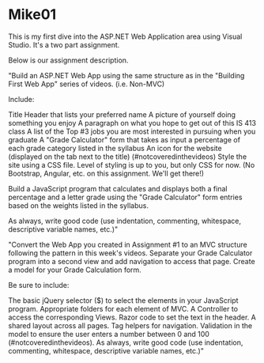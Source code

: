# Mike01

This is my first dive into the ASP.NET Web Application area using Visual Studio. It's a two part assignment.

Below is our assignment description.

"Build an ASP.NET Web App using the same structure as in the "Building First Web App" series of videos. (i.e. Non-MVC)

Include:

Title
Header that lists your preferred name
A picture of yourself doing something you enjoy
A paragraph on what you hope to get out of this IS 413 class
A list of the Top #3 jobs you are most interested in pursuing when you graduate
A "Grade Calculator" form that takes as input a percentage of each grade category listed in the syllabus
An icon for the website (displayed on the tab next to the title) (#notcoveredinthevideos)
Style the site using a CSS file.  Level of styling is up to you, but only CSS for now.  (No Bootstrap, Angular, etc. on this assignment. We'll get there!)

Build a JavaScript program that calculates and displays both a final percentage and a letter grade using the "Grade Calculator" form entries based on the weights listed in the syllabus.

As always, write good code (use indentation, commenting, whitespace, descriptive variable names, etc.)"

"Convert the Web App you created in Assignment #1 to an MVC structure following the pattern in this week's videos.  Separate your Grade Calculator program into a second view and add navigation to access that page.  Create a model for your Grade Calculation form.

Be sure to include:

The basic jQuery selector ($) to select the elements in your JavaScript program.
Appropriate folders for each element of MVC.
A Controller to access the corresponding Views.
Razor code to set the text in the header.
A shared layout across all pages.
Tag helpers for navigation.
Validation in the model to ensure the user enters a number between 0 and 100 (#notcoveredinthevideos).
As always, write good code (use indentation, commenting, whitespace, descriptive variable names, etc.)"
